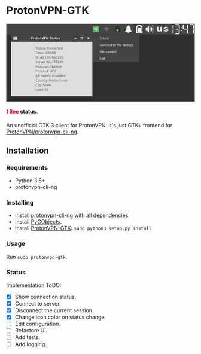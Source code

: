 # ProtonVPN-GTK</h1>
  
![Screenshot](https://raw.githubusercontent.com/karmadonov/protonvpn-gtk/screenshots/protonvpn.png)


<b style="color:red">❗️ See [status](#status).</b>

An unofficial GTK 3 client for ProtonVPN. It's just GTK+ frontend for [ProtonVPN/protonvpn-cli-ng](https://github.com/ProtonVPN/protonvpn-cli-ng/).

## Installation
### Requirements
* Python 3.6+
* protonvpn-cli-ng

### Installing
* install [protonvpn-cli-ng](https://github.com/ProtonVPN/protonvpn-cli-ng/) with all dependencies.
* install [PyGObjects](https://python-gtk-3-tutorial.readthedocs.io/en/latest/install.html).
* install [ProtonVPN-GTK](https://github.com/karmadonov/protonvpn-gtk): `sudo python3 setup.py install`

### Usage
Run `sudo protonvpn-gtk`.

### Status

Implementation ToDO:

- [X] Show connection status.
- [X] Connect to server.
- [X] Disconnect the current session.
- [X] Change icon color on status change.
- [ ] Edit configuration.
- [ ] Refactore UI.
- [ ] Add tests.
- [ ] Add logging.
